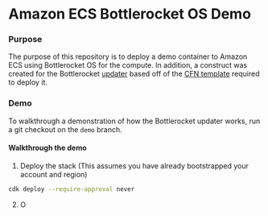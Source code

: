 # Amazon ECS Bottlerocket OS Demo

### Purpose

The purpose of this repository is to deploy a demo container to Amazon ECS using Bottlerocket OS for the compute.
In addition, a construct was created for the Bottlerocket [updater](https://github.com/bottlerocket-os/bottlerocket-ecs-updater/) based off of the [CFN template](https://github.com/bottlerocket-os/bottlerocket-ecs-updater/blob/develop/stacks/bottlerocket-ecs-updater.yaml) required to deploy it.

### Demo

To walkthrough a demonstration of how the Bottlerocket updater works, run a git checkout on the `demo` branch.

#### Walkthrough the demo

1) Deploy the stack (This assumes you have already bootstrapped your account and region)

```bash
cdk deploy --require-approval never
```

2) O